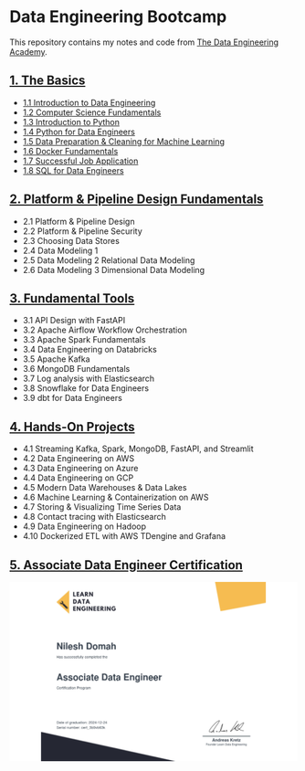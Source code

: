 # Data Engineering Bootcamp
This repository contains my notes and code from [The Data Engineering Academy](https://learndataengineering.com/p/academy).

## [1. The Basics](https://github.com/ndomah/Data-Engineering-Bootcamp/tree/main/1.%20The%20Basics)
- [1.1 Introduction to Data Engineering](https://github.com/ndomah/Data-Engineering-Bootcamp/tree/main/1.%20The%20Basics/1.1%20Introduction%20to%20Data%20Engineering)
- [1.2 Computer Science Fundamentals](https://github.com/ndomah/Data-Engineering-Bootcamp/tree/main/1.%20The%20Basics/1.2%20Computer%20Science%20Fundamentals)
- [1.3 Introduction to Python](https://github.com/ndomah/Data-Engineering-Bootcamp/tree/main/1.%20The%20Basics/1.3%20Introduction%20to%20Python)
- [1.4 Python for Data Engineers](https://github.com/ndomah/Data-Engineering-Bootcamp/tree/main/1.%20The%20Basics/1.4%20Python%20for%20Data%20Engineers)
- [1.5 Data Preparation & Cleaning for Machine Learning](https://github.com/ndomah/Data-Engineering-Bootcamp/tree/main/1.%20The%20Basics/1.5%20Data%20Preparation%20%26%20Cleaning%20for%20Machine%20Learning)
- [1.6 Docker Fundamentals](https://github.com/ndomah/Data-Engineering-Bootcamp/tree/main/1.%20The%20Basics/1.6%20Docker%20Fundamentals)
- [1.7 Successful Job Application](https://github.com/ndomah/Data-Engineering-Bootcamp/tree/main/1.%20The%20Basics/1.7%20Successful%20Job%20Application)
- [1.8 SQL for Data Engineers](https://github.com/ndomah/Data-Engineering-Bootcamp/tree/main/1.%20The%20Basics/1.8%20SQL%20for%20Data%20Engineers)

## [2. Platform & Pipeline Design Fundamentals](https://github.com/ndomah/Data-Engineering-Bootcamp/tree/main/2.%20Platform%20%26%20Pipeline%20Design%20Fundamentals)
- 2.1 Platform & Pipeline Design
- 2.2 Platform & Pipeline Security
- 2.3 Choosing Data Stores
- 2.4 Data Modeling 1
- 2.5 Data Modeling 2 Relational Data Modeling
- 2.6 Data Modeling 3 Dimensional Data Modeling

## [3. Fundamental Tools](https://github.com/ndomah/Data-Engineering-Bootcamp/tree/main/3.%20Fundamental%20Tools)
- 3.1 API Design with FastAPI
- 3.2 Apache Airflow Workflow Orchestration
- 3.3 Apache Spark Fundamentals
- 3.4 Data Engineering on Databricks
- 3.5 Apache Kafka
- 3.6 MongoDB Fundamentals
- 3.7 Log analysis with Elasticsearch
- 3.8 Snowflake for Data Engineers
- 3.9 dbt for Data Engineers

## [4. Hands-On Projects](https://github.com/ndomah/Data-Engineering-Bootcamp/tree/main/4.%20Hands-On%20Projects)
- 4.1 Streaming Kafka, Spark, MongoDB, FastAPI, and Streamlit
- 4.2 Data Engineering on AWS
- 4.3 Data Engineering on Azure
- 4.4 Data Engineering on GCP
- 4.5 Modern Data Warehouses & Data Lakes
- 4.6 Machine Learning & Containerization on AWS
- 4.7 Storing & Visualizing Time Series Data
- 4.8 Contact tracing with Elasticsearch
- 4.9 Data Engineering on Hadoop
- 4.10 Dockerized ETL with AWS TDengine and Grafana

## [5. Associate Data Engineer Certification](https://github.com/ndomah/Data-Engineering-Bootcamp/tree/main/5.%20Associate%20Data%20Engineer%20Certificate)
![cert](https://github.com/ndomah/Data-Engineering-Bootcamp/blob/main/5.%20Associate%20Data%20Engineer%20Certificate/certificate-of-completion-for-data-engineering-certification.jpg)
